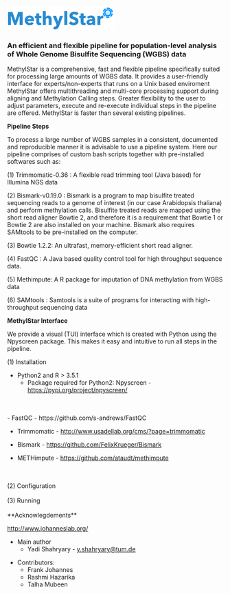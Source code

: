 <img src="MethylStar_logo.png" alt="drawing" width="250"/>

### An efficient and flexible pipeline for population-level analysis of Whole Genome Bisulfite Sequencing (WGBS) data

MethylStar is a comprehensive, fast and flexible pipeline specifically suited for processing large amounts of WGBS data. It provides a user-friendly interface for experts/non-experts that runs on a Unix based enviroment MethylStar offers multithreading and multi-core processing support during aligning and Methylation Calling steps. Greater flexibility to the user to adjust parameters, execute and re-execute individual steps in the pipeline are offered. MethylStar is faster than several existing pipelines.


**Pipeline Steps**

To process a large number of WGBS samples in a consistent, documented and reproducible manner it is advisable to use a pipeline system. Here our pipeline comprises of custom bash scripts together with pre-installed softwares such as:

(1) Trimmomatic-0.36 : A flexible read trimming tool (Java based) for Illumina NGS data

(2) Bismark-v0.19.0 : Bismark is a program to map bisulfite treated sequencing reads to a genome of interest (in our case Arabidopsis thaliana) and perform methylation calls. Bisulfite treated reads are mapped using the short read aligner Bowtie 2, and  therefore it  is  a  requirement  that  Bowtie 1 or  Bowtie  2 are also installed on your machine. Bismark also requires SAMtools to be pre-installed on the computer.

(3) Bowtie 1.2.2: An ultrafast, memory-efficient short read aligner.

(4) FastQC : A Java based quality control tool for high throughput sequence data.

(5) Methimpute: A R package for imputation of DNA methylation from WGBS data

(6) SAMtools : Samtools is a suite of programs for interacting with high-throughput sequencing data



**MethylStar Interface**

We provide a visual (TUI) interface which is created with Python using the Npyscreen package. This makes it easy and intuitive to run all steps in the pipeline.

(1) Installation
- Python2 and R > 3.5.1
    - Package required for Python2: Npyscreen - https://pypi.org/project/npyscreen/
<br />
<br />
- FastQC - https://github.com/s-andrews/FastQC

- Trimmomatic - http://www.usadellab.org/cms/?page=trimmomatic

- Bismark - https://github.com/FelixKrueger/Bismark

- METHimpute - https://github.com/ataudt/methimpute
<br />
<br />
(2) Configuration
<br />
<br />
(3) Running
<br />
<br />
**Acknowlegdements**

http://www.johanneslab.org/

* Main author
    * Yadi Shahryary - y.shahryary@tum.de

- Contributors:
    - Frank Johannes
    - Rashmi Hazarika
    - Talha Mubeen